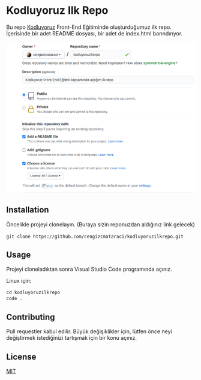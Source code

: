 # Kodluyoruz Ilk Repo

Bu repo [Kodluyoruz](*https://www.kodluyoruz.org/*) Front-End Eğitiminde oluşturduğumuz ilk repo. İçerisinde bir adet README dosyası, bir adet de index.html barındırıyor.

![Imaj](https://raw.githubusercontent.com/Kodluyoruz/taskforce/main/git/odev1/figures/github.png)



## Installation

Öncelikle projeyi clonelayın. (Buraya sizin reponuzdan aldığınız link gelecek)

`git clone https://github.com/cengizcmataraci/kodluyoruzilkrepo.git`



## Usage

Projeyi cloneladıktan sonra Visual Studio Code programında açınız.

Linux için:

```
cd kodluyoruzilkrepo
code .
```



## Contributing

Pull requestler kabul edilir. Büyük değişiklikler için, lütfen önce neyi değiştirmek istediğinizi tartışmak için bir konu açınız.



## License

[MIT](https://choosealicense.com/licenses/mit/)



